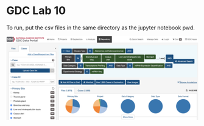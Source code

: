 # GDC Lab 10
To run, put the csv files in the same directory as the jupyter notebook pwd. 

![alt text](https://github.com/smcd253/aws-jupyter-cancerIdentificationML/blob/master/Screen%20Shot%202018-10-29%20at%207.57.28%20AM.png)
